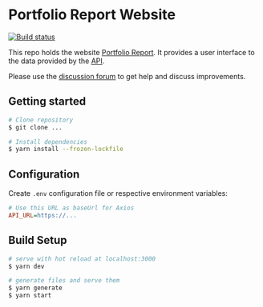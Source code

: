 # Portfolio Report Website

[![Build status](https://img.shields.io/github/workflow/status/portfolio-report/pr-www/CI?style=flat-square)](https://github.com/portfolio-report/pr-www/actions/workflows/ci.yml)

This repo holds the website [Portfolio Report](https://www.portfolio-report.net/). It provides a user interface to the data provided by the [API](https://github.com/portfolio-report/pr-api).

Please use the [discussion forum](https://forum.portfolio-performance.info/) to get help and discuss improvements.

## Getting started

```bash
# Clone repository
$ git clone ...

# Install dependencies
$ yarn install --frozen-lockfile
```

## Configuration

Create `.env` configuration file or respective environment variables:
```ini
# Use this URL as baseUrl for Axios
API_URL=https://...
```

## Build Setup

``` bash
# serve with hot reload at localhost:3000
$ yarn dev

# generate files and serve them
$ yarn generate
$ yarn start
```
